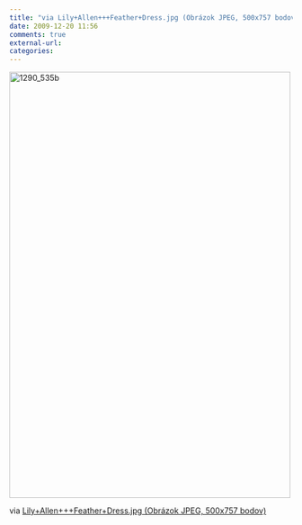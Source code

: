 ```yaml
---
title: "via Lily+Allen+++Feather+Dress.jpg (Obrázok JPEG, 500x757 bodov)"
date: 2009-12-20 11:56
comments: true
external-url:
categories:
---
```

[<img src="http://a.asset.soup.io/asset/0596/1290_535b.jpeg" width="500" height="757" alt="1290_535b" />][1]

via [Lily+Allen+++Feather+Dress.jpg (Obrázok JPEG, 500x757 bodov)][2]

  [1]: http://userserve-ak.last.fm/serve/500/20879901/Lily+Allen+++Feather+Dress.jpg
  [2]: http://userserve-ak.last.fm/serve/500/20879901/Lily+Allen+++Feather+Dress.jpg
